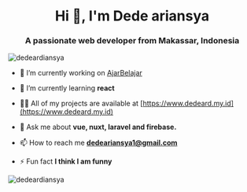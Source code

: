 <h1 align="center">Hi 👋, I'm Dede ariansya</h1>
<h3 align="center">A passionate web developer from Makassar, Indonesia</h3>

<p align="left"> <img src="https://komarev.com/ghpvc/?username=dedeardiansya&label=Profile%20views&color=0e75b6&style=flat" alt="dedeardiansya" /> </p>

- 🔭 I’m currently working on [AjarBelajar](https://www.ajarbelajar.com)

- 🌱 I’m currently learning **react**

- 👨‍💻 All of my projects are available at [https://www.dedeard.my.id](https://www.dedeard.my.id)

- 💬 Ask me about **vue, nuxt, laravel and firebase.**

- 📫 How to reach me **dedeariansya1@gmail.com**

- ⚡ Fun fact **I think I am funny**

<p><img align="center" src="https://github-readme-stats.vercel.app/api/top-langs?username=dedeardiansya&show_icons=true&locale=en&layout=compact" alt="dedeardiansya" /></p>
